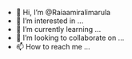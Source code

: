 - 👋 Hi, I’m @Raiaamiralimarula
- 👀 I’m interested in ...
- 🌱 I’m currently learning ...
- 💞️ I’m looking to collaborate on ...
- 📫 How to reach me ...

<!---
Raiaamiralimarula/Raiaamiralimarula is a ✨ special ✨ repository because its `README.md` (this file) appears on your GitHub profile.
You can click the Preview link to take a look at your changes.
--->
